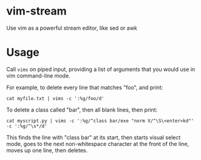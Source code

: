 # vim-stream
Use vim as a powerful stream editor, like sed or awk

# Usage

Call `vims` on piped input, providing a list of arguments that you
would use in vim command-line mode.

For example,
to delete every line that matches "foo", and print:

```
cat myfile.txt | vims -c ':%g/foo/d'
```

To delete a class called "bar", then all blank lines, then print:

```
cat myscript.py | vims -c ':%g/^class bar/exe "norm V/^\S\<enter>kd"' -c ':%g/^\s*/d'
```

This finds the line with "class bar" at its start, then
starts visual select mode, goes to the next non-whitespace character
at the front of the line, moves up one line, then deletes.
